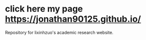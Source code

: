# click here my page https://jonathan90125.github.io/ 


Repository for lixinhzuo's academic research website.
